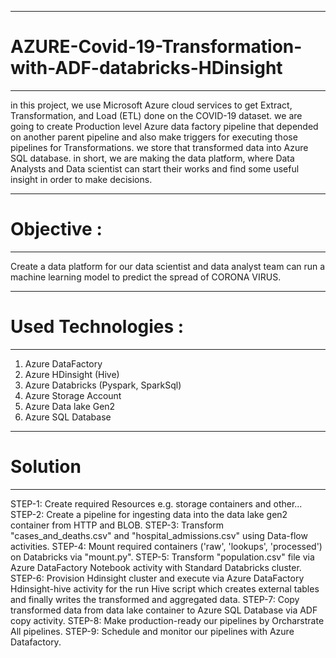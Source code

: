 ----------------------------------------------------------------
# AZURE-Covid-19-Transformation-with-ADF-databricks-HDinsight
----------------------------------------------------------------
in this project, we use Microsoft Azure cloud services to get Extract, Transformation, and Load (ETL) done on the COVID-19 dataset. we are going to create
Production level Azure data factory pipeline that depended on another parent pipeline and also make triggers for executing those pipelines for Transformations.
we store that transformed data into Azure SQL database. in short, we are making the data platform, where Data Analysts and Data scientist can start their works 
and find some useful insight in order to make decisions.


-------------------
# Objective : 
-------------------
Create a data platform for our data scientist and data analyst team can run a machine learning model to 
predict the spread of CORONA VIRUS.

--------------------------
# Used Technologies : 
--------------------------

1) Azure DataFactory
2) Azure HDinsight (Hive)
3) Azure Databricks (Pyspark, SparkSql)
4) Azure Storage Account
5) Azure Data lake Gen2
6) Azure SQL Database

---------------------
# Solution
---------------------

STEP-1: Create required Resources e.g. storage containers and other...
STEP-2: Create a pipeline for ingesting data into the data lake gen2 container from HTTP and BLOB.
STEP-3: Transform "cases_and_deaths.csv" and "hospital_admissions.csv" using Data-flow activities. 
STEP-4: Mount required containers ('raw', 'lookups', 'processed') on Databricks via "mount.py". 
STEP-5: Transform "population.csv" file via Azure DataFactory Notebook activity with Standard Databricks 
        cluster.
STEP-6: Provision Hdinsight cluster and execute via Azure DataFactory Hdinsight-hive activity for the run 
        Hive script which creates external tables and finally writes the transformed and aggregated data.
STEP-7: Copy transformed data from data lake container to Azure SQL Database via ADF copy activity.
STEP-8: Make production-ready our pipelines by Orcharstrate All pipelines.
STEP-9: Schedule and monitor our pipelines with Azure Datafactory.


